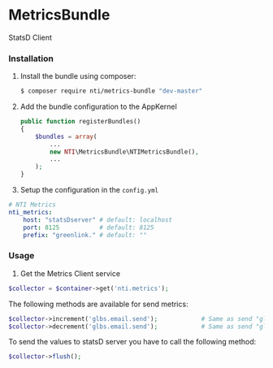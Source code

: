# MetricsBundle
StatsD Client

### Installation

1. Install the bundle using composer:

    ```bash
    $ composer require nti/metrics-bundle "dev-master"
    ```

2. Add the bundle configuration to the AppKernel

    ```php
    public function registerBundles()
    {
        $bundles = array(
            ...
            new NTI\MetricsBundle\NTIMetricsBundle(),
            ...
        );
    }

3. Setup the configuration in the ``config.yml``

```yaml
# NTI Metrics
nti_metrics:
    host: "statsDserver" # default: localhost
    port: 8125           # default: 8125
    prefix: "greenlink." # default: ""
```

### Usage

1. Get the Metrics Client service

```php
$collector = $container->get('nti.metrics');
```

The following methods are available for send metrics:

```php
$collector->increment('glbs.email.send');            # Same as send "glbs.email.send:1|c"
$collector->decrement('glbs.email.send');            # Same as send "glbs.email.send:-1|c"
```

To send the values to statsD server you have to call the following method:

```php
$collector->flush();
```
